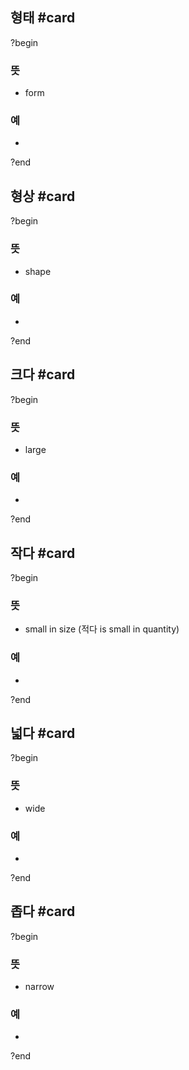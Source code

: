 ## 형태 #card
?begin
### 뜻
- form
### 예
-
?end

## 형상 #card
?begin
### 뜻
- shape
### 예
-
?end


## 크다 #card
?begin
### 뜻
- large
### 예
-
<!--SR:!2025-08-21,81,270-->
?end


## 작다 #card
?begin
### 뜻
- small in size (적다 is small in quantity)
### 예
-
?end


## 넓다 #card
?begin
### 뜻
- wide
### 예
-
<!--SR:!2025-07-01,60,270-->
?end


## 좁다 #card
?begin
### 뜻
- narrow
### 예
-
?end

